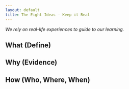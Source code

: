 ```yaml
---
layout: default
title: The Eight Ideas – Keep it Real
---
```


_We rely on real-life experiences to guide to our learning._

What (Define)
-------------

Why (Evidence)
--------------

How (Who, Where, When)
---------------
